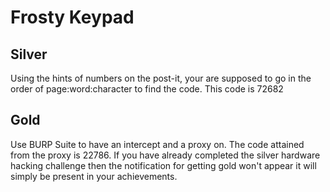 # Frosty Keypad
## Silver
Using the hints of numbers on the post-it, your are supposed to go in the order of page:word:character to find the code.
This code is 72682
## Gold
Use BURP Suite to have an intercept and a proxy on. The code attained from the proxy is 22786. If you have already completed the silver hardware hacking challenge then the notification for getting gold won't appear it will simply be present in your achievements.
